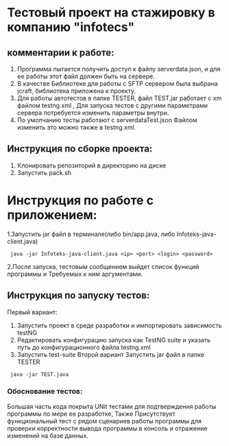 # Тестовый проект на стажировку в компанию "infotecs"
## комментарии к работе:
1. Программа пытается получить доступ к файлу serverdata.json, и для ее работы этот файл должен быть на сервере.
2. В качестве Библиотеке для работы с SFTP сервером была выбрана jcraft, библиотека приложена к проекту.
3. Для работы автотестов в папке TESTER, файл TEST.jar работает с xm файлом testng.xml , Для запуска тестов с другими параметрами сервера потребуется изменить параметры внутри.
4. По умолчанию тесты работают с serverdataTest.json Файлом изменить это можно также в testng.xml.
## Инструкция по сборке проекта:
1. Клонировать репозиторий в директорию на диске
2. Запустить pack.sh
# Инструкция по работе с приложением:
1.Запустить jar файл в терминале(либо bin/app.java, либо Infoteks-java-client.java)

` java -jar Infoteks-java-client.java <ip> <port> <login> <password>`

2.После запуска, тестовым сообщением выйдет список функций программы и Требуемых к ним аргументами.
## Инструкция по запуску тестов:
Первый вариант:
1. Запустить проект в среде разработки и импортировать зависимость testNG
2. Редактировать конфигурацию запуска как TestNG suite и указать путь до конфигурационного файла testng.xml
3. Запустить test-suite
Второй вариант 
Запустить jar файл в папке TESTER

` java -jar TEST.java`
### Обоснование тестов:
Большая часть кода покрыта UNit тестами для подтверждения работы программы по мере ее разработке, Также Присутствует функциональный тест с рядом сценариев работы программы для проверки корректности вывода программы в консоль и отражение изменений на базе данных.
